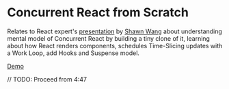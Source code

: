 # Concurrent React from Scratch

Relates to React expert's [presentation](https://egghead.io/talks/react-concurrent-react-from-scratch) by [Shawn Wang](https://egghead.io/q/resources-by-shawn-wang) about understanding mental model of Concurrent React by building a tiny clone of it, learning about how React renders components, schedules Time-Slicing updates with a Work Loop, add Hooks and Suspense model.

[Demo](https://ntonbala.github.io/react-lessons/concurrent-react/)

// TODO: Proceed from 4:47
